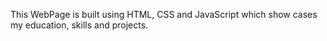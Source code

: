 This WebPage is built using HTML, CSS and JavaScript which show cases my  education, skills and projects.
